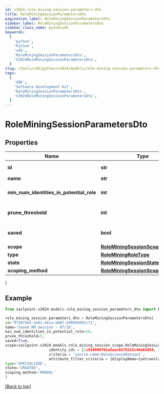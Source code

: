 ```yaml
---
id: v2024-role-mining-session-parameters-dto
title: RoleMiningSessionParametersDto
pagination_label: RoleMiningSessionParametersDto
sidebar_label: RoleMiningSessionParametersDto
sidebar_class_name: pythonsdk
keywords:
  [
    'python',
    'Python',
    'sdk',
    'RoleMiningSessionParametersDto',
    'V2024RoleMiningSessionParametersDto',
  ]
slug: /tools/sdk/python/v2024/models/role-mining-session-parameters-dto
tags:
  [
    'SDK',
    'Software Development Kit',
    'RoleMiningSessionParametersDto',
    'V2024RoleMiningSessionParametersDto',
  ]
---
```


# RoleMiningSessionParametersDto

## Properties

| Name | Type | Description | Notes |
| --- | --- | --- | --- |
| **id** | **str** | The ID of the role mining session | [optional] |
| **name** | **str** | The session's saved name | [optional] |
| **min_num_identities_in_potential_role** | **int** | Minimum number of identities in a potential role | [optional] |
| **prune_threshold** | **int** | The prune threshold to be used or null to calculate prescribedPruneThreshold | [optional] |
| **saved** | **bool** | The session's saved status | [optional] [default to True] |
| **scope** | [**RoleMiningSessionScope**](role-mining-session-scope) |  | [optional] |
| **type** | [**RoleMiningRoleType**](role-mining-role-type) |  | [optional] |
| **state** | [**RoleMiningSessionState**](role-mining-session-state) |  | [optional] |
| **scoping_method** | [**RoleMiningSessionScopingMethod**](role-mining-session-scoping-method) |  | [optional] |

}

## Example

```python
from sailpoint.v2024.models.role_mining_session_parameters_dto import RoleMiningSessionParametersDto

role_mining_session_parameters_dto = RoleMiningSessionParametersDto(
id='9f36f5e5-1e81-4eca-b087-548959d91c71',
name='Saved RM Session - 07/10',
min_num_identities_in_potential_role=20,
prune_threshold=5,
saved=True,
scope=sailpoint.v2024.models.role_mining_session_scope.RoleMiningSessionScope(
                    identity_ids = [2c918090761a5aac0176215c46a62d58, 2c918090761a5aac01722015c46a62d42],
                    criteria = 'source.name:DataScienceDataset',
                    attribute_filter_criteria = {displayName={untranslated=Location: Miami}, ariaLabel={untranslated=Location: Miami}, data={displayName={translateKey=IDN.IDENTITY_ATTRIBUTES.LOCATION}, name=location, operator=EQUALS, values=[Miami]}}, ),
type='SPECIALIZED',
state='CREATED',
scoping_method='MANUAL'
)

```

[[Back to top]](#)
